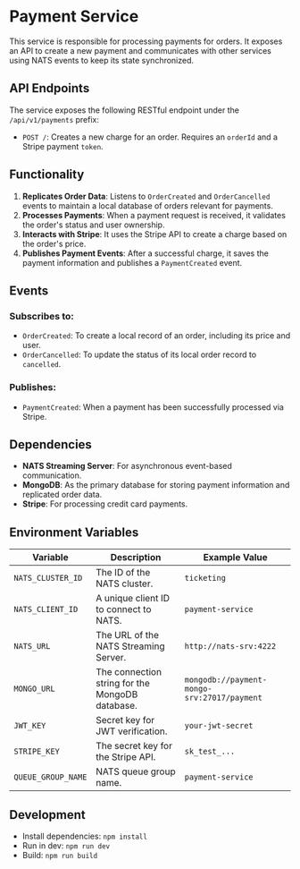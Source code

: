 # Payment Service

This service is responsible for processing payments for orders. It exposes an API to create a new payment and communicates with other services using NATS events to keep its state synchronized.

## API Endpoints

The service exposes the following RESTful endpoint under the `/api/v1/payments` prefix:

-   `POST /`: Creates a new charge for an order. Requires an `orderId` and a Stripe payment `token`.

## Functionality

1.  **Replicates Order Data**: Listens to `OrderCreated` and `OrderCancelled` events to maintain a local database of orders relevant for payments.
2.  **Processes Payments**: When a payment request is received, it validates the order's status and user ownership.
3.  **Interacts with Stripe**: It uses the Stripe API to create a charge based on the order's price.
4.  **Publishes Payment Events**: After a successful charge, it saves the payment information and publishes a `PaymentCreated` event.

## Events

### Subscribes to:

-   `OrderCreated`: To create a local record of an order, including its price and user.
-   `OrderCancelled`: To update the status of its local order record to `cancelled`.

### Publishes:

-   `PaymentCreated`: When a payment has been successfully processed via Stripe.

## Dependencies

-   **NATS Streaming Server**: For asynchronous event-based communication.
-   **MongoDB**: As the primary database for storing payment information and replicated order data.
-   **Stripe**: For processing credit card payments.

## Environment Variables

| Variable          | Description                                     | Example Value          |
| ----------------- | ----------------------------------------------- | ---------------------- |
| `NATS_CLUSTER_ID` | The ID of the NATS cluster.                     | `ticketing`            |
| `NATS_CLIENT_ID`  | A unique client ID to connect to NATS.          | `payment-service`      |
| `NATS_URL`        | The URL of the NATS Streaming Server.           | `http://nats-srv:4222` |
| `MONGO_URL`       | The connection string for the MongoDB database. | `mongodb://payment-mongo-srv:27017/payment` |
| `JWT_KEY`         | Secret key for JWT verification.                | `your-jwt-secret`      |
| `STRIPE_KEY`      | The secret key for the Stripe API.              | `sk_test_...`          |
| `QUEUE_GROUP_NAME`| NATS queue group name.                          | `payment-service`      |

## Development

-   Install dependencies: `npm install`
-   Run in dev: `npm run dev`
-   Build: `npm run build`
